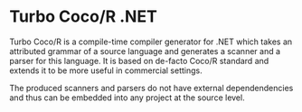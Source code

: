 # Turbo Coco/R .NET
Turbo Coco/R is a compile-time compiler generator for .NET which takes an attributed grammar of a source language and generates a scanner and a parser for this language. It is based on de-facto Coco/R standard and extends it to be more useful in commercial settings.

The produced scanners and parsers do not have external dependendencies and thus can be embedded into any project at the source level.
